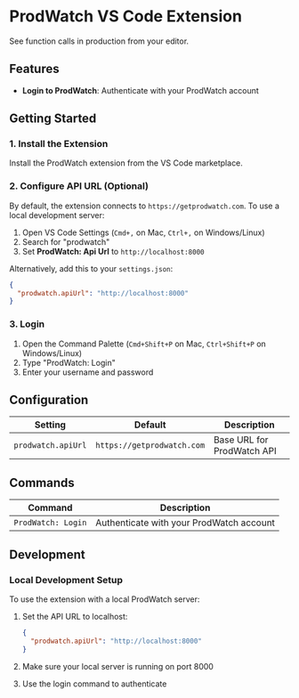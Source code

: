 # ProdWatch VS Code Extension

See function calls in production from your editor.

## Features

- **Login to ProdWatch**: Authenticate with your ProdWatch account

## Getting Started

### 1. Install the Extension

Install the ProdWatch extension from the VS Code marketplace.

### 2. Configure API URL (Optional)

By default, the extension connects to `https://getprodwatch.com`. To use a local development server:

1. Open VS Code Settings (`Cmd+,` on Mac, `Ctrl+,` on Windows/Linux)
2. Search for "prodwatch"
3. Set **ProdWatch: Api Url** to `http://localhost:8000`

Alternatively, add this to your `settings.json`:

```json
{
  "prodwatch.apiUrl": "http://localhost:8000"
}
```

### 3. Login

1. Open the Command Palette (`Cmd+Shift+P` on Mac, `Ctrl+Shift+P` on Windows/Linux)
2. Type "ProdWatch: Login"
3. Enter your username and password

## Configuration

| Setting | Default | Description |
|---------|---------|-------------|
| `prodwatch.apiUrl` | `https://getprodwatch.com` | Base URL for ProdWatch API |

## Commands

| Command | Description |
|---------|-------------|
| `ProdWatch: Login` | Authenticate with your ProdWatch account |

## Development

### Local Development Setup

To use the extension with a local ProdWatch server:

1. Set the API URL to localhost:
   ```json
   {
     "prodwatch.apiUrl": "http://localhost:8000"
   }
   ```

2. Make sure your local server is running on port 8000

3. Use the login command to authenticate

